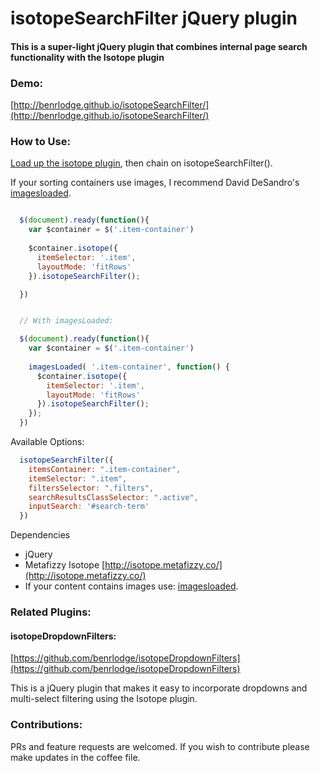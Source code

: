 # isotopeSearchFilter jQuery plugin

#### This is a super-light jQuery plugin that combines internal page search functionality with the Isotope plugin

### Demo:
[http://benrlodge.github.io/isotopeSearchFilter/](http://benrlodge.github.io/isotopeSearchFilter/)

### How to Use: 

[Load up the isotope plugin](http://isotope.metafizzy.co/), then chain on isotopeSearchFilter().

If your sorting containers use images, I recommend David DeSandro's [imagesloaded](https://github.com/desandro/imagesloaded).

```javascript

  $(document).ready(function(){
    var $container = $('.item-container')
    
    $container.isotope({
      itemSelector: '.item',
      layoutMode: 'fitRows' 
    }).isotopeSearchFilter();

  })


  // With imagesLoaded:

  $(document).ready(function(){
    var $container = $('.item-container')
    
    imagesLoaded( '.item-container', function() {
      $container.isotope({
        itemSelector: '.item',
        layoutMode: 'fitRows' 
      }).isotopeSearchFilter();
    });
  })    


```

Available Options:

```javascript
  isotopeSearchFilter({
    itemsContainer: ".item-container",
    itemSelector: ".item",
    filtersSelector: ".filters",
    searchResultsClassSelector: ".active",
    inputSearch: '#search-term'
  })

```

Dependencies
 - jQuery
 - Metafizzy Isotope [http://isotope.metafizzy.co/](http://isotope.metafizzy.co/)
 - If your content contains images use: [imagesloaded](https://github.com/desandro/imagesloaded).

### Related Plugins:

#### isotopeDropdownFilters: 
[https://github.com/benrlodge/isotopeDropdownFilters](https://github.com/benrlodge/isotopeDropdownFilters)

This is a jQuery plugin that makes it easy to incorporate dropdowns and multi-select filtering using the Isotope plugin.


### Contributions:

PRs and feature requests are welcomed. If you wish to contribute please make updates in the coffee file. 

